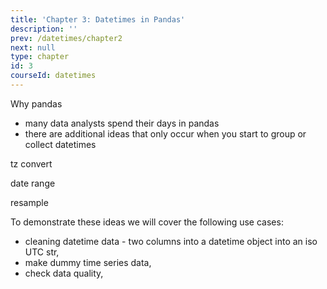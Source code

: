 ```yaml
---
title: 'Chapter 3: Datetimes in Pandas'
description: ''
prev: /datetimes/chapter2
next: null
type: chapter
id: 3
courseId: datetimes
---
```



<exercise id="1" title="Introduction" >

Why pandas

- many data analysts spend their days in pandas
- there are additional ideas that only occur when you start to group or collect datetimes

tz convert

date range

resample

To demonstrate these ideas we will cover the following use cases:

- cleaning datetime data - two columns into a datetime object into an iso UTC str,
- make dummy time series data,
- check data quality,

</exercise>

<exercise id="2" title="Pandas Patterns" >

</exercise>
<exercise id="3" title="Pandas Examples" >
</exercise>
